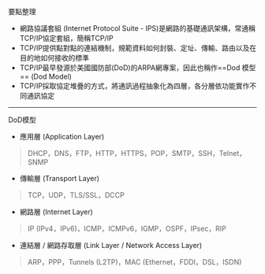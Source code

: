 要點整理
- 網路協議套組 (Internet Protocol Suite - IPS)是網路的基礎通訊架構，常通稱TCP/IP協定套組，簡稱TCP/IP
- TCP/IP提供點對點的連結機制，規範資料如何封裝、定址、傳輸、路由以及在目的地如何接收的標準
- TCP/IP最早發源於美國國防部(DoD)的ARPA網專案，因此也稱作==Dod 模型== (Dod Model)
- TCP/IP採取協定堆疊的方式，將通訊過程抽象化為四層，各分層依功能實作不同通訊協定

---

DoD模型
- 應用層 (Application Layer)

>DHCP，DNS，FTP，HTTP，HTTPS，POP，SMTP，SSH，Telnet，SNMP
- 傳輸層 (Transport Layer)

>TCP，UDP，TLS/SSL，DCCP
- 網路層 (Internet Layer)

>IP (IPv4，IPv6)，ICMP，ICMPv6，IGMP，OSPF，IPsec，RIP
- 連結層 / 網路存取層 (Link Layer / Network Access Layer)

>ARP，PPP，Tunnels (L2TP)，MAC (Ethernet，FDDI，DSL，ISDN)